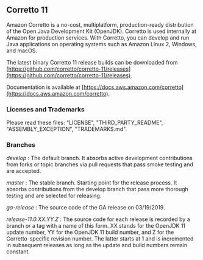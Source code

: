 ## Corretto 11

Amazon Corretto is a no-cost, multiplatform,
production-ready distribution of the Open Java Development Kit (OpenJDK).
Corretto is used internally at Amazon for production services.
With Corretto, you can develop and run Java applications 
on operating systems such as Amazon Linux 2, Windows, and macOS.

The latest binary Corretto 11 release builds can be downloaded from [https://github.com/corretto/corretto-11/releases](https://github.com/corretto/corretto-11/releases).

Documentation is available at [https://docs.aws.amazon.com/corretto](https://docs.aws.amazon.com/corretto).

### Licenses and Trademarks

Please read these files: "LICENSE", "THIRD_PARTY_README", "ASSEMBLY_EXCEPTION", "TRADEMARKS.md".

### Branches

_develop_
: The default branch. It absorbs active development contributions from forks or topic branches via pull requests that pass smoke testing and are accepted.

_master_
: The stable branch. Starting point for the release process. It absorbs contributions from the develop branch that pass more thorough testing and are selected for releasing.

_ga-release_
: The source code of the GA release on 03/19/2019.

_release-11.0.XX.YY.Z_
: The source code for each release is recorded by a branch or a tag with a name of this form. XX stands for the OpenJDK 11 update number, YY for the OpenJDK 11 build number, and Z for the Corretto-specific revision number. The latter starts at 1 and is incremented in subsequent releases as long as the update and build numbers remain constant.
